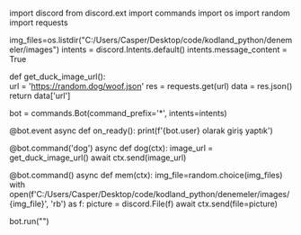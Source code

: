 import discord
from discord.ext import commands
import os
import random
import requests

img_files=os.listdir("C:/Users/Casper/Desktop/code/kodland_python/denemeler/images")
intents = discord.Intents.default()
intents.message_content = True

def get_duck_image_url():    
    url = 'https://random.dog/woof.json'
    res = requests.get(url)
    data = res.json()
    return data['url']

bot = commands.Bot(command_prefix='*', intents=intents)

@bot.event
async def on_ready():
    print(f'{bot.user} olarak giriş yaptık')

@bot.command('dog')
async def dog(ctx):
    image_url = get_duck_image_url()
    await ctx.send(image_url)

@bot.command()
async def mem(ctx):
    img_file=random.choice(img_files)
    with open(f'C:/Users/Casper/Desktop/code/kodland_python/denemeler/images/{img_file}', 'rb') as f:
        picture = discord.File(f)
    await ctx.send(file=picture)

bot.run("")
